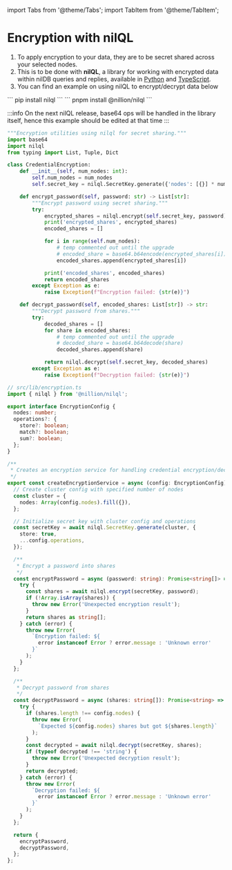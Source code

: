 import Tabs from '@theme/Tabs';
import TabItem from '@theme/TabItem';

# Encryption with nilQL

1. To apply encryption to your data, they are to be secret shared across your selected nodes.
2. This is to be done with **nilQL**, a library for working with encrypted data within nilDB queries and replies, available in [Python](https://pypi.org/project/nilql/#description) and [TypeScript](https://www.npmjs.com/).
3. You can find an example on using nilQL to encrypt/decrypt data below

<Tabs>
  <TabItem value="python" label="Python">
  ```
    pip install nilql
  ```
  </TabItem>
  <TabItem value="javascript" label="Javascript">
  ```
    pnpm install @nillion/nilql
  ```
  </TabItem>
</Tabs>

:::info
On the next nilQL release, base64 ops will be handled in the library itself, hence this example should be edited at that time
:::

<Tabs>
  <TabItem value="python" label="Python">

```python
"""Encryption utilities using nilql for secret sharing."""
import base64
import nilql
from typing import List, Tuple, Dict

class CredentialEncryption:
    def __init__(self, num_nodes: int):
        self.num_nodes = num_nodes
        self.secret_key = nilql.SecretKey.generate({'nodes': [{}] * num_nodes},{'store': True})

    def encrypt_password(self, password: str) -> List[str]:
        """Encrypt password using secret sharing."""
        try:
            encrypted_shares = nilql.encrypt(self.secret_key, password)
            print('encrypted_shares', encrypted_shares)
            encoded_shares = []

            for i in range(self.num_nodes):
                # temp commented out until the upgrade
                # encoded_share = base64.b64encode(encrypted_shares[i]).decode('utf-8')
                encoded_shares.append(encrypted_shares[i])

            print('encoded_shares', encoded_shares)
            return encoded_shares
        except Exception as e:
            raise Exception(f"Encryption failed: {str(e)}")

    def decrypt_password(self, encoded_shares: List[str]) -> str:
        """Decrypt password from shares."""
        try:
            decoded_shares = []
            for share in encoded_shares:
                # temp commented out until the upgrade
                # decoded_share = base64.b64decode(share)
                decoded_shares.append(share)

            return nilql.decrypt(self.secret_key, decoded_shares)
        except Exception as e:
            raise Exception(f"Decryption failed: {str(e)}")

```

</TabItem> 
<TabItem value="typescript" label="TypeScript">

```TypeScript
// src/lib/encryption.ts
import { nilql } from '@nillion/nilql';

export interface EncryptionConfig {
  nodes: number;
  operations?: {
    store?: boolean;
    match?: boolean;
    sum?: boolean;
  };
}

/**
 * Creates an encryption service for handling credential encryption/decryption
 */
export const createEncryptionService = async (config: EncryptionConfig) => {
  // Create cluster config with specified number of nodes
  const cluster = {
    nodes: Array(config.nodes).fill({}),
  };

  // Initialize secret key with cluster config and operations
  const secretKey = await nilql.SecretKey.generate(cluster, {
    store: true,
    ...config.operations,
  });

  /**
   * Encrypt a password into shares
   */
  const encryptPassword = async (password: string): Promise<string[]> => {
    try {
      const shares = await nilql.encrypt(secretKey, password);
      if (!Array.isArray(shares)) {
        throw new Error('Unexpected encryption result');
      }
      return shares as string[];
    } catch (error) {
      throw new Error(
        `Encryption failed: ${
          error instanceof Error ? error.message : 'Unknown error'
        }`
      );
    }
  };

  /**
   * Decrypt password from shares
   */
  const decryptPassword = async (shares: string[]): Promise<string> => {
    try {
      if (shares.length !== config.nodes) {
        throw new Error(
          `Expected ${config.nodes} shares but got ${shares.length}`
        );
      }
      const decrypted = await nilql.decrypt(secretKey, shares);
      if (typeof decrypted !== 'string') {
        throw new Error('Unexpected decryption result');
      }
      return decrypted;
    } catch (error) {
      throw new Error(
        `Decryption failed: ${
          error instanceof Error ? error.message : 'Unknown error'
        }`
      );
    }
  };

  return {
    encryptPassword,
    decryptPassword,
  };
};

```

</TabItem>

</Tabs>
